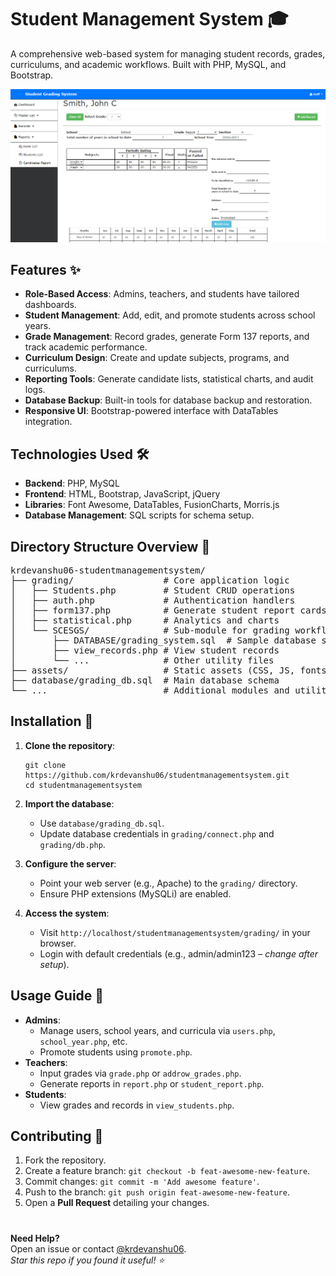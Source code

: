 # Student Management System 🎓

A comprehensive web-based system for managing student records, grades, curriculums, and academic workflows. Built with PHP, MySQL, and Bootstrap.

![Demo](grading/grading.PNG) 


## Features ✨
- **Role-Based Access**: Admins, teachers, and students have tailored dashboards.
- **Student Management**: Add, edit, and promote students across school years.
- **Grade Management**: Record grades, generate Form 137 reports, and track academic performance.
- **Curriculum Design**: Create and update subjects, programs, and curriculums.
- **Reporting Tools**: Generate candidate lists, statistical charts, and audit logs.
- **Database Backup**: Built-in tools for database backup and restoration.
- **Responsive UI**: Bootstrap-powered interface with DataTables integration.


## Technologies Used 🛠️
- **Backend**: PHP, MySQL
- **Frontend**: HTML, Bootstrap, JavaScript, jQuery
- **Libraries**: Font Awesome, DataTables, FusionCharts, Morris.js
- **Database Management**: SQL scripts for schema setup.



## Directory Structure Overview 📂

<div>
  <pre>
krdevanshu06-studentmanagementsystem/
├── grading/                 # Core application logic
│   ├── Students.php         # Student CRUD operations
│   ├── auth.php             # Authentication handlers
│   ├── form137.php          # Generate student report cards
│   ├── statistical.php      # Analytics and charts
│   └── SCESGS/              # Sub-module for grading workflows
│       ├── DATABASE/grading_system.sql  # Sample database schema
│       ├── view_records.php # View student records
│       └── ...              # Other utility files
├── assets/                  # Static assets (CSS, JS, fonts)
├── database/grading_db.sql  # Main database schema
└── ...                      # Additional modules and utilities
</pre>
</div>



## Installation 🚀

1. **Clone the repository**:
   ```
   git clone https://github.com/krdevanshu06/studentmanagementsystem.git
   cd studentmanagementsystem
   ```

2. **Import the database**:
   - Use `database/grading_db.sql`.
   - Update database credentials in `grading/connect.php` and `grading/db.php`.

3. **Configure the server**:
   - Point your web server (e.g., Apache) to the `grading/` directory.
   - Ensure PHP extensions (MySQLi) are enabled.

4. **Access the system**:
   - Visit `http://localhost/studentmanagementsystem/grading/` in your browser.
   - Login with default credentials (e.g., admin/admin123 – *change after setup*).



## Usage Guide 📘

- **Admins**:
  - Manage users, school years, and curricula via `users.php`, `school_year.php`, etc.
  - Promote students using `promote.php`.
- **Teachers**:
  - Input grades via `grade.php` or `addrow_grades.php`.
  - Generate reports in `report.php` or `student_report.php`.
- **Students**:
  - View grades and records in `view_students.php`.


## Contributing 🤝

1. Fork the repository.
2. Create a feature branch: `git checkout -b feat-awesome-new-feature`.
3. Commit changes: `git commit -m 'Add awesome feature'`.
4. Push to the branch: `git push origin feat-awesome-new-feature`.
5. Open a **Pull Request** detailing your changes.

#

**Need Help?**  
Open an issue or contact [@krdevanshu06](https://github.com/krdevanshu06).  
*Star this repo if you found it useful! ⭐*
